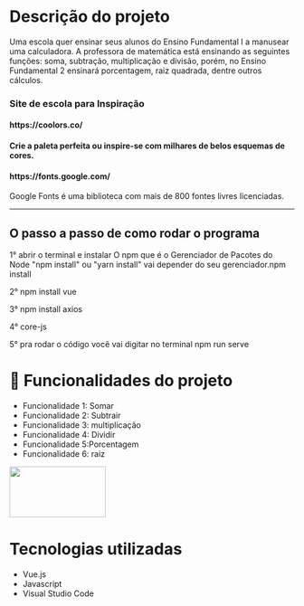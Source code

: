 <h1> Descrição do projeto</h1>

<p>Uma escola quer ensinar seus alunos do Ensino Fundamental I a manusear uma calculadora. A professora de matemática está ensinando as seguintes funções: soma, subtração, multiplicação e divisão, porém, no Ensino Fundamental 2 ensinará porcentagem, raiz quadrada, dentre outros cálculos.
<h3>Site de escola para Inspiração</h3>

<h4>https://coolors.co/<h4>
   <p> Crie a paleta perfeita ou inspire-se com milhares de belos esquemas de cores.</p>
   <h4>https://fonts.google.com/</h4>
   <p>Google Fonts é uma biblioteca com mais de 800 fontes livres licenciadas.</p>
   <hr>
<h2>O passo a passo de como rodar o programa</h2>

<p>1° abrir o terminal e instalar O npm que é o Gerenciador de Pacotes do Node "npm install" ou "yarn install" vai depender do seu gerenciador.npm install</p>
<p>2° npm install vue</p>
<p>3° npm install axios</p>
<p>4° core-js</p>
<p>5° pra rodar o código você vai digitar no terminal npm run serve


<h1>🔨 Funcionalidades do projeto</h1>

<ul>
   <li>Funcionalidade 1: Somar</li>
   <li>Funcionalidade 2: Subtrair</li>
    <li>Funcionalidade 3: multiplicação</li>
   <li>Funcionalidade 4: Dividir</li>
    <li>Funcionalidade 5:Porcentagem</li>
    <li>Funcionalidade 6: raiz</li>
   </ul>
  <img align="center"  height="90" width="170" src="https://www.calculadora-online.xyz/imagens/calculadora-online.jpg">

<h1>Tecnologias utilizadas</h1>
<ul>
   <li>Vue.js</li>
  <li>Javascript</li>
     <li>Visual Studio Code</li>
</ul>

